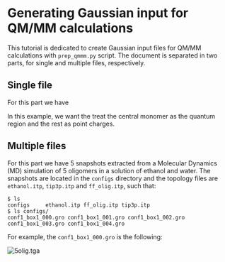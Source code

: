 # Generating Gaussian input for QM/MM calculations

This tutorial is dedicated to create Gaussian input files for QM/MM calculations with `prep_qmmm.py` script. The document is separated in two parts, for single and multiple files, respectively. 

## Single file

For this part we have 

In this example, we want the treat the central monomer as the quantum region and the rest as point charges.

## Multiple files

For this part we have 5 snapshots extracted from a Molecular Dynamics (MD) simulation of 5 oligomers in a solution of ethanol and water. The snapshots are located in the `configs` directory and the topology files are `ethanol.itp`, `tip3p.itp` and `ff_olig.itp`, such that:

```
$ ls
configs     ethanol.itp ff_olig.itp tip3p.itp
$ ls configs/
conf1_box1_000.gro conf1_box1_001.gro conf1_box1_002.gro conf1_box1_003.gro conf1_box1_004.gro
```

For example, the `conf1_box1_000.gro` is the following:

![5olig.tga](5olig.tga)

